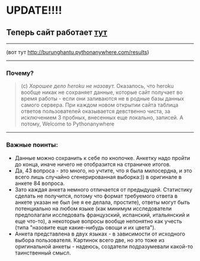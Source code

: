 # UPDATE!!!!
## Теперь сайт работает [тут](http://burunghantu.pythonanywhere.com/results)
****
(вот тут http://burunghantu.pythonanywhere.com/results)
***
### Почему?
> (с) *Хорошее дело heroku не назовут.*
Оказалось, что heroku вообще никак не сохраняет данные, которые сайт получает во время работы - если они заливаются не в родные базы данных самого сервера. При каждом новом открытии сайта таблица ответов пользователей оказывается девственно чиста, за исключением 3 пробных, внесенных еще локально, записей.
А потому, 
> Welcome to Pythonanywhere
****
### Важные поинты:
- Данные можно сохранить к себе по кнопочке. Анкетку надо пройти до конца, иначе ничего не отобразится на страничке итогов. 
- Да, 43 вопроса - это много, но учтите, что я была милосердна, и это всего лишь случайно сгенерированная выборка:)) в оригинале в анкете 84 вопроса. 
- Зато каждая анкета немного отличается от предыдущей. Статистику сделать не получится, потому что формат требуемого ответа в анкете указан не был (не я ее делала, простите), ответы могут быть потенциально на любом языке (как минимум исследователи предполагали исследовать французский, испанский, итальянский и еще что-то), а некоторые вопросы вообще непонятно как учесть (типа "назовите еще какие-нибудь овощи и их цвета"). 
- Анкета представлена в двух языках - в зависимости от исходного выбора пользователя. Картинок всего две, но это тоже из оригинальной анкеты - надеюсь, создатели подразумевали какой-то таинственный смысл.
